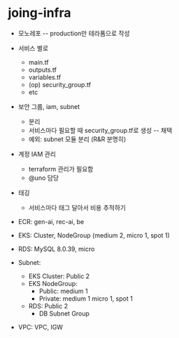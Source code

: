 # joing-infra

- 모노레포 -- production만 테라폼으로 작성
- 서비스 별로
  - main.tf
  - outputs.tf
  - variables.tf
  - (op) security_group.tf
  - etc
- 보안 그룹, iam, subnet
  - 분리
  - 서비스마다 필요할 때 security_group.tf로 생성 -- 채택
  - 예외: subnet 모듈 분리 (R&R 분명히)
- 계정 IAM 관리
  - terraform 관리가 필요함
  - @uno 담당
- 태깅

  - 서비스마다 태그 달아서 비용 추적하기

- ECR: gen-ai, rec-ai, be
- EKS: Cluster, NodeGroup (medium 2, micro 1, spot 1)
- RDS: MySQL 8.0.39, micro
- Subnet:
  - EKS Cluster: Public 2
  - EKS NodeGroup:
    - Public: medium 1
    - Private: medium 1 micro 1, spot 1
  - RDS: Public 2
    - DB Subnet Group
- VPC: VPC, IGW
